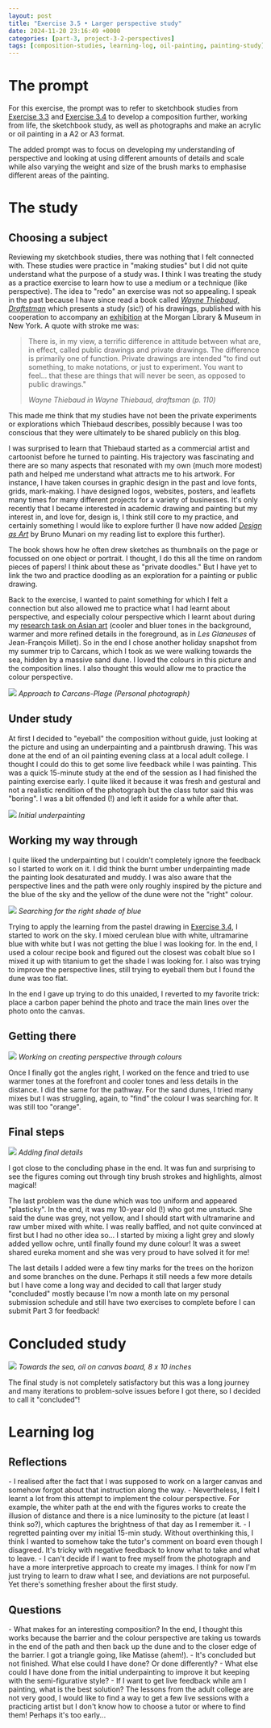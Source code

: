 ```yaml
---
layout: post
title: "Exercise 3.5 • Larger perspective study"
date: 2024-11-20 23:16:49 +0000
categories: [part-3, project-3-2-perspectives]
tags: [composition-studies, learning-log, oil-painting, painting-study]
---
```


# The prompt
<!-- /wp:heading --><!-- wp:paragraph -->

For this exercise, the prompt was to refer to sketchbook studies from [Exercise 3.3](https://spaces.oca.ac.uk/gaellelog/category/coursework/part-3/exercise-3-3-linear-perspective-studies/) and [Exercise 3.4](https://spaces.oca.ac.uk/gaellelog/category/coursework/part-3/exercise-3-4-aerial-perspective-study/) to develop a composition further, working from life, the sketchbook study, as well as photographs and make an acrylic or oil painting in a A2 or A3 format.

<!-- /wp:paragraph --><!-- wp:paragraph -->

The added prompt was to focus on developing my understanding of perspective and looking at using different amounts of details and scale while also varying the weight and size of the brush marks to emphasise different areas of the painting.

<!-- /wp:paragraph --><!-- wp:heading {"level":1} -->
# The study
<!-- /wp:heading --><!-- wp:heading -->
## Choosing a subject
<!-- /wp:heading --><!-- wp:paragraph -->

Reviewing my sketchbook studies, there was nothing that I felt connected with. These studies were practice in "making studies" but I did not quite understand what the purpose of a study was. I think I was treating the study as a practice exercise to learn how to use a medium or a technique (like perspective). The idea to "redo" an exercise was not so appealing. I speak in the past because I have since read a book called _[Wayne Thiebaud, Draftstman](https://thamesandhudson.com/wayne-thiebaud-draftsman-9780500021897)_ which presents a study (sic!) of his drawings, published with his cooperation to accompany an [exhibition](https://www.themorgan.org/exhibitions/wayne-thiebaud) at the Morgan Library & Museum in New York. A quote with stroke me was:

<!-- /wp:paragraph --><!-- wp:quote -->

> <!-- wp:paragraph -->
> 
> There is, in my view, a terrific difference in attitude between what are, in effect, called public drawings and private drawings. The difference is primarily one of function. Private drawings are intended "to find out something, to make notations, or just to experiment. You want to feel... that these are things that will never be seen, as opposed to public drawings."
> 
> <!-- /wp:paragraph --><cite>Wayne Thiebaud in <em>Wayne Thiebaud, draftsman</em> (p. 110)</cite>

<!-- /wp:quote --><!-- wp:paragraph -->

This made me think that my studies have not been the private experiments or explorations which Thiebaud describes, possibly because I was too conscious that they were ultimately to be shared publicly on this blog.

<!-- /wp:paragraph --><!-- wp:paragraph -->

I was surprised to learn that Thiebaud started as a commercial artist and cartoonist before he turned to painting. His trajectory was fascinating and there are so many aspects that resonated with my own (much more modest) path and helped me understand what attracts me to his artwork. For instance, I have taken courses in graphic design in the past and love fonts, grids, mark-making. I have designed logos, websites, posters, and leaflets many times for many different projects for a variety of businesses. It's only recently that I became interested in academic drawing and painting but my interest in, and love for, design is, I think still core to my practice, and certainly something I would like to explore further (I have now added _[Design as Art](https://www.penguin.co.uk/books/19371/design-as-art-by-bruno-munari/9780141035819)_ by Bruno Munari on my reading list to explore this further).

<!-- /wp:paragraph --><!-- wp:paragraph -->

The book shows how he often drew sketches as thumbnails on the page or focussed on one object or portrait. I thought, I do this all the time on random pieces of papers! I think about these as "private doodles." But I have yet to link the two and practice doodling as an exploration for a painting or public drawing.

<!-- /wp:paragraph --><!-- wp:paragraph -->

Back to the exercise, I wanted to paint something for which I felt a connection but also allowed me to practice what I had learnt about perspective, and especially colour perspective which I learnt about during my [research task on Asian art](https://spaces.oca.ac.uk/gaellelog/category/uncategorised/research-task-perspective-in-asian-art/) (cooler and bluer tones in the background, warmer and more refined details in the foreground, as in _Les Glaneuses_ of Jean-François Millet). So in the end I chose another holiday snapshot from my summer trip to Carcans, which I took as we were walking towards the sea, hidden by a massive sand dune. I loved the colours in this picture and the composition lines. I also thought this would allow me to practice the colour perspective.

<!-- /wp:paragraph --><!-- wp:image {"id":1168,"sizeSlug":"full","linkDestination":"none"} -->
![](https://spaces.oca.ac.uk/gaellelog/wp-content/uploads/sites/5355/2024/11/IMG_6118-scaled.jpeg)
_Approach to Carcans-Plage (Personal photograph)_
<!-- /wp:image --><!-- wp:heading -->
## Under study
<!-- /wp:heading --><!-- wp:paragraph -->

At first I decided to "eyeball" the composition without guide, just looking at the picture and using an underpainting and a paintbrush drawing. This was done at the end of an oil painting evening class at a local adult college. I thought I could do this to get some live feedback while I was painting. This was a quick 15-minute study at the end of the session as I had finished the painting exercise early. I quite liked it because it was fresh and gestural and not a realistic rendition of the photograph but the class tutor said this was "boring". I was a bit offended (!) and left it aside for a while after that.

<!-- /wp:paragraph --><!-- wp:image {"id":1169,"sizeSlug":"full","linkDestination":"none"} -->
![](https://spaces.oca.ac.uk/gaellelog/wp-content/uploads/sites/5355/2024/11/IMG_6666-scaled.jpeg)
_Initial underpainting_
<!-- /wp:image --><!-- wp:heading -->
## Working my way through
<!-- /wp:heading --><!-- wp:paragraph -->

I quite liked the underpainting but I couldn't completely ignore the feedback so I started to work on it. I did think the burnt umber underpainting made the painting look desaturated and muddy. I was also aware that the perspective lines and the path were only roughly inspired by the picture and the blue of the sky and the yellow of the dune were not the "right" colour.

<!-- /wp:paragraph --><!-- wp:image {"id":1170,"sizeSlug":"full","linkDestination":"none"} -->
![](https://spaces.oca.ac.uk/gaellelog/wp-content/uploads/sites/5355/2024/11/3148E2CA-12CE-48B6-902B-810ABF0B4F39.jpeg)
_Searching for the right shade of blue_
<!-- /wp:image --><!-- wp:paragraph -->

Trying to apply the learning from the pastel drawing in [Exercise 3.4](https://spaces.oca.ac.uk/gaellelog/category/coursework/part-3/exercise-3-4-aerial-perspective-study/), I started to work on the sky. I mixed cerulean blue with white, ultramarine blue with white but I was not getting the blue I was looking for. In the end, I used a colour recipe book and figured out the closest was cobalt blue so I mixed it up with titanium to get the shade I was looking for. I also was trying to improve the perspective lines, still trying to eyeball them but I found the dune was too flat.

<!-- /wp:paragraph --><!-- wp:paragraph -->

In the end I gave up trying to do this unaided, I reverted to my favorite trick: place a carbon paper behind the photo and trace the main lines over the photo onto the canvas.

<!-- /wp:paragraph --><!-- wp:heading -->
## Getting there
<!-- /wp:heading --><!-- wp:image {"id":1171,"sizeSlug":"full","linkDestination":"none"} -->
![](https://spaces.oca.ac.uk/gaellelog/wp-content/uploads/sites/5355/2024/11/IMG_6979-scaled.jpeg)
_Working on creating perspective through colours_
<!-- /wp:image --><!-- wp:paragraph -->

Once I finally got the angles right, I worked on the fence and tried to use warmer tones at the forefront and cooler tones and less details in the distance. I did the same for the pathway. For the sand dunes, I tried many mixes but I was struggling, again, to "find" the colour I was searching for. It was still too "orange".

<!-- /wp:paragraph --><!-- wp:heading -->
## Final steps
<!-- /wp:heading --><!-- wp:image {"id":1172,"sizeSlug":"full","linkDestination":"none"} -->
![](https://spaces.oca.ac.uk/gaellelog/wp-content/uploads/sites/5355/2024/11/Photo_2024-11-13_091631-scaled.jpeg)
_Adding final details_
<!-- /wp:image --><!-- wp:paragraph -->

I got close to the concluding phase in the end. It was fun and surprising to see the figures coming out through tiny brush strokes and highlights, almost magical!

<!-- /wp:paragraph --><!-- wp:paragraph -->

The last problem was the dune which was too uniform and appeared "plasticky". In the end, it was my 10-year old (!) who got me unstuck. She said the dune was grey, not yellow, and I should start with ultramarine and raw umber mixed with white. I was really baffled, and not quite convinced at first but I had no other idea so... I started by mixing a light grey and slowly added yellow ochre, until finally found my dune colour! It was a sweet shared eureka moment and she was very proud to have solved it for me!

<!-- /wp:paragraph --><!-- wp:paragraph -->

The last details I added were a few tiny marks for the trees on the horizon and some branches on the dune. Perhaps it still needs a few more details but I have come a long way and decided to call that larger study "concluded" mostly because I'm now a month late on my personal submission schedule and still have two exercises to complete before I can submit Part 3 for feedback!

<!-- /wp:paragraph --><!-- wp:heading {"level":1} -->
# Concluded study
<!-- /wp:heading --><!-- wp:image {"id":1236,"sizeSlug":"full","linkDestination":"media"} -->
[![](https://spaces.oca.ac.uk/gaellelog/wp-content/uploads/sites/5355/2024/11/IMG_8144.jpeg)](https://spaces.oca.ac.uk/gaellelog/wp-content/uploads/sites/5355/2024/11/IMG_8144.jpeg)
_Towards the sea, oil on canvas board, 8 x 10 inches_
<!-- /wp:image --><!-- wp:paragraph -->

The final study is not completely satisfactory but this was a long journey and many iterations to problem-solve issues before I got there, so I decided to call it "concluded"!

<!-- /wp:paragraph --><!-- wp:heading {"level":1} -->
# Learning log
<!-- /wp:heading --><!-- wp:heading -->
## Reflections
<!-- /wp:heading --><!-- wp:list -->
<!-- wp:list-item -->- I realised after the fact that I was supposed to work on a larger canvas and somehow forgot about that instruction along the way. 
<!-- /wp:list-item --><!-- wp:list-item -->- Nevertheless, I felt I learnt a lot from this attempt to implement the colour perspective. For example, the whiter path at the end with the figures works to create the illusion of distance and there is a nice luminosity to the picture (at least I think so?), which captures the brightness of that day as I remember it.
<!-- /wp:list-item --><!-- wp:list-item -->- I regretted painting over my initial 15-min study. Without overthinking this, I think I wanted to somehow take the tutor's comment on board even though I disagreed. It's tricky with negative feedback to know what to take and what to leave.
<!-- /wp:list-item --><!-- wp:list-item -->- I can't decide if I want to free myself from the photograph and have a more interpretive approach to create my images. I think for now I'm just trying to learn to draw what I see, and deviations are not purposeful. Yet there's something fresher about the first study. 
<!-- /wp:list-item -->
<!-- /wp:list --><!-- wp:heading -->
## Questions
<!-- /wp:heading --><!-- wp:list -->
<!-- wp:list-item -->- What makes for an interesting composition? In the end, I thought this works because the barrier and the colour perspective are taking us towards in the end of the path and then back up the dune and to the closer edge of the barrier. I got a triangle going, like Matisse (ahem!).
<!-- /wp:list-item --><!-- wp:list-item -->- It's concluded but not finished. What else could I have done? Or done differently?
<!-- /wp:list-item --><!-- wp:list-item -->- What else could I have done from the initial underpainting to improve it but keeping with the semi-figurative style?
<!-- /wp:list-item --><!-- wp:list-item -->- If I want to get live feedback while am I painting, what is the best solution? The lessons from the adult college are not very good, I would like to find a way to get a few live sessions with a practicing artist but I don't know how to choose a tutor or where to find them! Perhaps it's too early...
<!-- /wp:list-item -->
<!-- /wp:list -->